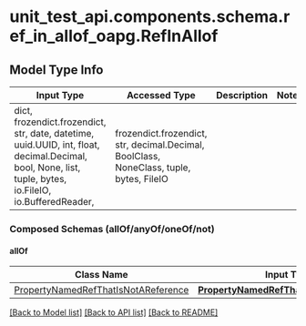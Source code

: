 # unit_test_api.components.schema.ref_in_allof_oapg.RefInAllof

## Model Type Info
Input Type | Accessed Type | Description | Notes
------------ | ------------- | ------------- | -------------
dict, frozendict.frozendict, str, date, datetime, uuid.UUID, int, float, decimal.Decimal, bool, None, list, tuple, bytes, io.FileIO, io.BufferedReader,  | frozendict.frozendict, str, decimal.Decimal, BoolClass, NoneClass, tuple, bytes, FileIO |  | 

### Composed Schemas (allOf/anyOf/oneOf/not)
#### allOf
Class Name | Input Type | Accessed Type | Description | Notes
------------- | ------------- | ------------- | ------------- | -------------
[PropertyNamedRefThatIsNotAReference](property_named_ref_that_is_not_a_reference_oapg.PropertyNamedRefThatIsNotAReference.md) | [**PropertyNamedRefThatIsNotAReference**](property_named_ref_that_is_not_a_reference_oapg.PropertyNamedRefThatIsNotAReference.md) | [**PropertyNamedRefThatIsNotAReference**](property_named_ref_that_is_not_a_reference_oapg.PropertyNamedRefThatIsNotAReference.md) |  | 

[[Back to Model list]](../../../README.md#documentation-for-models) [[Back to API list]](../../../README.md#documentation-for-api-endpoints) [[Back to README]](../../../README.md)

